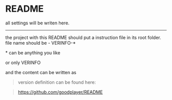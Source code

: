 README
======

all settings will be writen here.

---
the project with this README should put a instruction file in its root folder.
file name should be - VERINFO-*

\* can be anything you like

or only VERINFO

and the content can be written as 

> version definition can be found here:

> https://github.com/goodplayer/README
